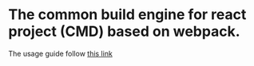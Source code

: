 The common build engine for react project (CMD) based on webpack.
==========

The usage guide follow [this link](https://github.com/tianyingchun/webpack-buildtool "buildtool guide line")
